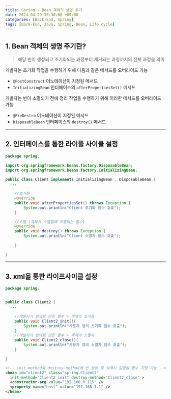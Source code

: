 ```yaml
---
title: Spring - Bean 객체의 생명 주기
date: 2024-04-29 15:30:00 +09:00
categories: [Back-End, Spring]
tags: [Back-End, Java, Spring, Bean, Life cycle]
---
```


## 1. Bean 객체의 생명 주기란?

> 해당 빈이 생성되고 초기화되는 과정부터 제거되는 과정까지의 전체 과정을 의미

개발자는 초기화 작업을 수행하기 위해 다음과 같은 메서드를 오버라이드 가능
- `@PostConstruct` 어노테이션이 지정된 메서드
- `InitializingBean` 인터페이스의 `afterPropertiesSet()` 메서드

개발자는 빈이 소멸되기 전에 정리 작업을 수행하기 위해 이러한 메서드를 오버라이드 가능
- `@PreDestro` 어노테이션이 지정된 메서드
- `DisposableBean` 인터페이스의 `destroy()` 메서드

---

## 2. 인터페이스를 통한 라이플 사이클 설정

```java
package spring;

import org.springframework.beans.factory.DisposableBean;
import org.springframework.beans.factory.InitializingBean;

public class Client implements InitializingBean , DisposableBean {
  ...
	
	//초기화
	@Override
	public void afterPropertiesSet() throws Exception {
		System.out.println("Client 초기화 함수 호출");		
	}

	//소멸 (객체가 소멸될때 호출되는 함수)
	@Override
	public void destroy() throws Exception {
		System.out.println("Client 소멸자 함수 호출");
		
	}

}
```

---

## 3. xml을 통한 라이프사이클 설정

```java
package spring;


public class Client2 {
  ...
	
	//개발자가 임의로 만든 함수 > 객체의 초기화
	public void Client2_init(){
		System.out.println("사용자 정의 초기화 함수 호출");
	}
	//개발자가 임의로 만든 함수 > 객체의 소멸자
	public void Client2_close(){
		System.out.println("사용자 정의 소멸자 함수 호출");
	}

}
```

```xml
<!-- init-method와 destroy-method에 빈 생성 및 삭제시 실행될 함수 지정 가능 -->
<bean id="client2" class="spring.Client2"
  init-method="Client2_init" destroy-method="Client2_close" >
  <constructor-arg value="192.168.0.115" />
  <property name="host" value="192.168.1.1" />
</bean>
```